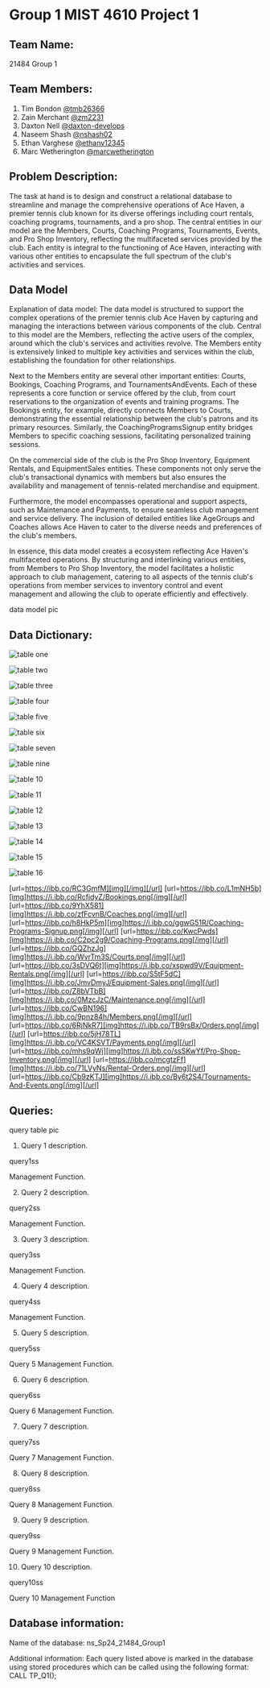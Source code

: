 # Group 1 MIST 4610 Project 1

## Team Name: 
21484 Group 1 

## Team Members:

1. Tim Bondon [@tmb26366](https://www.github.com/tmb26366)
2. Zain Merchant [@zm2231](https://www.github.com/zm2231)
3. Daxton Nell [@daxton-develops](https://www.github.com/daxton-develops)
4. Naseem Shash [@nshash02](https://www.github.com/nshash02)
5. Ethan Varghese [@ethanv12345](https://www.github.com/ethanv12345)
6. Marc Wetherington [@marcwetherington](https://www.github.com/marcwetherington)

## Problem Description:

The task at hand is to design and construct a relational database to streamline and manage the comprehensive operations of Ace Haven, a premier tennis club known for its diverse offerings including court rentals, coaching programs, tournaments, and a pro shop. The central entities in our model are the Members, Courts, Coaching Programs, Tournaments, Events, and Pro Shop Inventory, reflecting the multifaceted services provided by the club. Each entity is integral to the functioning of Ace Haven, interacting with various other entities to encapsulate the full spectrum of the club's activities and services.


## Data Model

Explanation of data model: 
The data model is structured to support the complex operations of the premier tennis club Ace Haven by capturing and managing the interactions between various components of the club. Central to this model are the Members, reflecting the active users of the complex, around which the club's services and activities revolve. The Members entity is extensively linked to multiple key activities and services within the club, establishing the foundation for other relationships.

Next to the Members entity are several other important entities: Courts, Bookings, Coaching Programs, and TournamentsAndEvents. Each of these represents a core function or service offered by the club, from court reservations to the organization of events and training programs. The Bookings entity, for example, directly connects Members to Courts, demonstrating the essential relationship between the club's patrons and its primary resources. Similarly, the CoachingProgramsSignup entity bridges Members to specific coaching sessions, facilitating personalized training sessions.

On the commercial side of the club is the Pro Shop Inventory, Equipment Rentals, and EquipmentSales entities. These components not only serve the club's transactional dynamics with members but also ensures the availability and management of tennis-related merchandise and equipment.

Furthermore, the model encompasses operational and support aspects, such as Maintenance and Payments, to ensure seamless club management and service delivery. The inclusion of detailed entities like AgeGroups and Coaches allows Ace Haven to cater to the diverse needs and preferences of the club's members.

In essence, this data model creates a ecosystem reflecting Ace Haven's multifaceted operations. By structuring and interlinking various entities, from Members to Pro Shop Inventory, the model facilitates a holistic approach to club management, catering to all aspects of the tennis club's operations from member services to inventory control and event management and allowing the club to operate efficiently and effectively.


data model pic

## Data Dictionary:

![table one](https://i.ibb.co/19rY51p/Age-Group.png)

![table two](https://ibb.co/L1mNH5b)

![table three](https://ibb.co/9YhX581)

![table four](https://ibb.co/h8HkP5m)

![table five](https://ibb.co/KwcPwds)

![table six](https://ibb.co/GQZhzJg)

![table seven](https://ibb.co/3sDVQ6t)

![table nine](https://ibb.co/S5tF5dC)

![table 10](https://ibb.co/Z8bVTbB)

![table 11](https://ibb.co/CwBN196)

![table 12](https://ibb.co/6RjNkR7)

![table 13](https://ibb.co/5jH78TL)

![table 14](https://ibb.co/mhs9qWj)

![table 15](https://ibb.co/mcgtzFf)

![table 16](https://ibb.co/Cb9zKTJ)


[url=https://ibb.co/RC3GmfM][img][/img][/url]
[url=https://ibb.co/L1mNH5b][img]https://i.ibb.co/RcfjdyZ/Bookings.png[/img][/url]
[url=https://ibb.co/9YhX581][img]https://i.ibb.co/zfFcvnB/Coaches.png[/img][/url]
[url=https://ibb.co/h8HkP5m][img]https://i.ibb.co/ggwG51R/Coaching-Programs-Signup.png[/img][/url]
[url=https://ibb.co/KwcPwds][img]https://i.ibb.co/C2pc2g9/Coaching-Programs.png[/img][/url]
[url=https://ibb.co/GQZhzJg][img]https://i.ibb.co/WvrTm3S/Courts.png[/img][/url]
[url=https://ibb.co/3sDVQ6t][img]https://i.ibb.co/xspwd9V/Equipment-Rentals.png[/img][/url]
[url=https://ibb.co/S5tF5dC][img]https://i.ibb.co/JmvDmyJ/Equipment-Sales.png[/img][/url]
[url=https://ibb.co/Z8bVTbB][img]https://i.ibb.co/0MzcJzC/Maintenance.png[/img][/url]
[url=https://ibb.co/CwBN196][img]https://i.ibb.co/9pnz84h/Members.png[/img][/url]
[url=https://ibb.co/6RjNkR7][img]https://i.ibb.co/TB9rsBx/Orders.png[/img][/url]
[url=https://ibb.co/5jH78TL][img]https://i.ibb.co/VC4KSVT/Payments.png[/img][/url]
[url=https://ibb.co/mhs9qWj][img]https://i.ibb.co/ssSKwYf/Pro-Shop-Inventory.png[/img][/url]
[url=https://ibb.co/mcgtzFf][img]https://i.ibb.co/71LVyNs/Rental-Orders.png[/img][/url]
[url=https://ibb.co/Cb9zKTJ][img]https://i.ibb.co/By6t2S4/Tournaments-And-Events.png[/img][/url]

## Queries:

query table pic

1. Query 1 description.

query1ss

Management Function.

2. Query 2 description.

query2ss

Management Function.

3. Query 3 description.

query3ss

Management Function.

4. Query 4 description.
 
query4ss

Management Function.

5. Query 5 description.

query5ss

Query 5 Management Function.

6. Query 6 description.

query6ss

Query 6 Management Function.

7. Query 7 description.

query7ss

Query 7 Management Function.

8. Query 8 description.

query8ss

Query 8 Management Function.

9. Query 9 description.

query9ss

Query 9 Management Function.

10. Query 10 description.

query10ss

Query 10 Management Function

## Database information:

Name of the database: ns_Sp24_21484_Group1

Additional information: Each query listed above is marked in the database using stored procedures which can be called using the following format: 
CALL TP_Q1();
